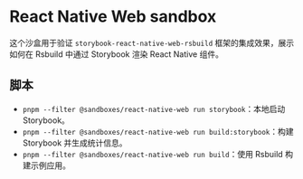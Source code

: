 # React Native Web sandbox

这个沙盒用于验证 `storybook-react-native-web-rsbuild` 框架的集成效果，展示如何在 Rsbuild 中通过 Storybook 渲染 React Native 组件。

## 脚本

- `pnpm --filter @sandboxes/react-native-web run storybook`：本地启动 Storybook。
- `pnpm --filter @sandboxes/react-native-web run build:storybook`：构建 Storybook 并生成统计信息。
- `pnpm --filter @sandboxes/react-native-web run build`：使用 Rsbuild 构建示例应用。

